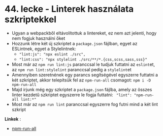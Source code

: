 # 44. lecke - Linterek használata szkriptekkel
- Ugyan a webpackből eltávolítottuk a lintereket, ez nem azt jelenti, hogy nem fogjuk használni őket
- Hozzunk létre két új szkriptet a `package.json` fájlban, egyet az ESLintnek, egyet a Stylelintnek:
  - `"lint:js": "npx eslint ./src",`
  - `"lint:css": "npx stylelint ./src/**/*.{css,scss,sass,sss}"`
- Most már az `npm run lint:js` paranccsal le tudjuk futtatni az `eslint`et, az `npm run lint:stylelint` paranccsal pedig a `stylelint`et
- Amennyiben szeretnének egy parancs segítségével egyszerre futtatni a két szkriptet, akkor telepítsük fel az `npm-run-all` csomagot: `npm i -D npm-run-all`
- Majd írjunk még egy szkriptet a `package.json` fájlba, amely az összes linter kezdetű szkriptet egyszerre le fogja futtatni: ` "lint": "npm-run-all lint:*"`
- Most már az `npm run lint` paranccsal egyszerre fog futni mind a két lint szkript

**Linkek** :
- [npm-run-all](https://www.npmjs.com/package/npm-run-all)